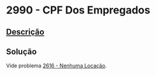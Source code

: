 # 2990 - CPF Dos Empregados

## [Descrição](https://www.beecrowd.com.br/judge/pt/problems/view/2990)

## Solução

Vide problema [2616 - Nenhuma Locação](../2616/README.md).